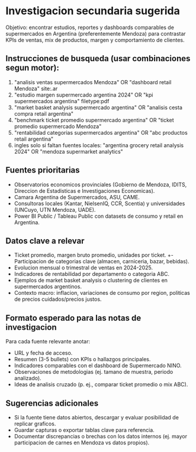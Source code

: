 Investigacion secundaria sugerida
=================================

Objetivo: encontrar estudios, reportes y dashboards comparables de supermercados en Argentina (preferentemente Mendoza) para contrastar KPIs de ventas, mix de productos, margen y comportamiento de clientes.

Instrucciones de busqueda (usar combinaciones segun motor):
-----------------------------------------------------------

1. "analisis ventas supermercados Mendoza" OR "dashboard retail Mendoza" site:.ar
2. "estudio margen supermercado argentina 2024" OR "kpi supermercados argentina" filetype:pdf
3. "market basket analysis supermercado argentina" OR "analisis cesta compra retail argentina"
4. "benchmark ticket promedio supermercado argentina" OR "ticket promedio supermercado Mendoza"
5. "rentabilidad categorias supermercados argentina" OR "abc productos retail argentina"
6. ingles solo si faltan fuentes locales: "argentina grocery retail analysis 2024" OR "mendoza supermarket analytics"

Fuentes prioritarias
--------------------
- Observatorios economicos provinciales (Gobierno de Mendoza, IDITS, Direccion de Estadisticas e Investigaciones Economicas).
- Camara Argentina de Supermercados, ASU, CAME.
- Consultoras locales (Kantar, NielsenIQ, CCR, Scentia) y universidades (UNCuyo, UTN Mendoza, UADE).
- Power BI Public / Tableau Public con datasets de consumo y retail en Argentina.

Datos clave a relevar
---------------------
- Ticket promedio, margen bruto promedio, unidades por ticket.
+- Participacion de categorias clave (almacen, carniceria, bazar, bebidas).
- Evolucion mensual o trimestral de ventas en 2024-2025.
- Indicadores de rentabilidad por departamento o categoria ABC.
- Ejemplos de market basket analysis o clustering de clientes en supermercados argentinos.
- Contexto macro: inflacion, variaciones de consumo por region, politicas de precios cuidados/precios justos.

Formato esperado para las notas de investigacion
------------------------------------------------
Para cada fuente relevante anotar:
- URL y fecha de acceso.
- Resumen (3-5 bullets) con KPIs o hallazgos principales.
- Indicadores comparables con el dashboard de Supermercado NINO.
- Observaciones de metodologias (ej. tamano de muestra, periodo analizado).
- Ideas de analisis cruzado (p. ej., comparar ticket promedio o mix ABC).

Sugerencias adicionales
-----------------------
- Si la fuente tiene datos abiertos, descargar y evaluar posibilidad de replicar graficos.
- Guardar capturas o exportar tablas clave para referencia.
- Documentar discrepancias o brechas con los datos internos (ej. mayor participacion de carnes en Mendoza vs datos propios).
